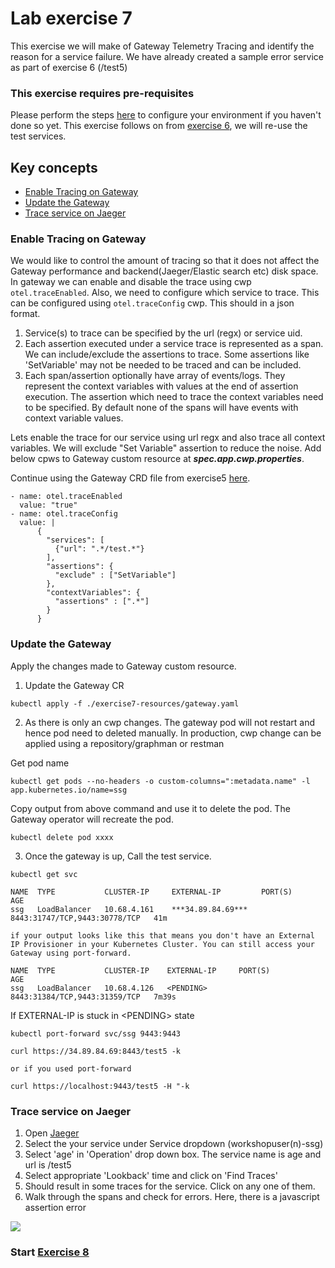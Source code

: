 
# Lab exercise 7
This exercise we will make of Gateway Telemetry Tracing and identify the reason for a service failure. We have already created a sample error service as part of exercise 6 (/test5) 

### This exercise requires pre-requisites
Please perform the steps [here](./readme.md#before-you-start) to configure your environment if you haven't done so yet. This exercise follows on from [exercise 6](./lab-exercise6.md), we will re-use the test services.

## Key concepts
- [Enable Tracing on Gateway](#enable-tracing-on-gateway)
- [Update the Gateway](#update-the-gateway)
- [Trace service on Jaeger](#trace-service-on-jaeger)

### Enable Tracing on Gateway
We would like to control the amount of tracing so that it does not affect the Gateway performance and backend(Jaeger/Elastic search etc) disk space.
In gateway we can enable and disable the trace using cwp `otel.traceEnabled`. Also, we need to configure which service to trace. This can be configured using `otel.traceConfig` cwp. This should in a json format. 
1. Service(s) to trace can be specified by the url (regx) or service uid.
2. Each assertion executed under a service trace is represented as a span. We can include/exclude the assertions to trace. Some assertions like 'SetVariable' may not be needed to be traced and can be included.
3. Each span/assertion optionally have array of events/logs. They represent the context variables with values at the end of assertion execution. The assertion which need to trace the context variables need to be specified. By default none of the spans will have events with context variable values.

Lets enable the trace for our service using url regx and also trace all context variables. We will exclude "Set Variable" assertion to reduce the noise.
Add below cpws to Gateway custom resource at  _***spec.app.cwp.properties***_. 

Continue using the Gateway CRD file from exercise5 [here](/exercise5-resources/gateway.yaml).

```
- name: otel.traceEnabled
  value: "true"
- name: otel.traceConfig
  value: |
      {
        "services": [
          {"url": ".*/test.*"}
        ],
        "assertions": {
          "exclude" : ["SetVariable"]
        },
        "contextVariables": {
          "assertions" : [".*"]
        }
      }
```

### Update the Gateway
Apply the changes made to Gateway custom resource. 

1. Update the Gateway CR
```
kubectl apply -f ./exercise7-resources/gateway.yaml
```
2. As there is only an cwp changes. The gateway pod will not restart and hence pod need to deleted manually. In production, cwp change can be applied using a repository/graphman or restman

Get pod name
```
kubectl get pods --no-headers -o custom-columns=":metadata.name" -l app.kubernetes.io/name=ssg
```
Copy output from above command and use it to delete the pod. The Gateway operator will recreate the pod.
```
kubectl delete pod xxxx
```
3. Once the gateway is up, Call the test service.
```
kubectl get svc

NAME  TYPE           CLUSTER-IP     EXTERNAL-IP         PORT(S)                         AGE
ssg   LoadBalancer   10.68.4.161    ***34.89.84.69***   8443:31747/TCP,9443:30778/TCP   41m

if your output looks like this that means you don't have an External IP Provisioner in your Kubernetes Cluster. You can still access your Gateway using port-forward.

NAME  TYPE           CLUSTER-IP    EXTERNAL-IP     PORT(S)                         AGE
ssg   LoadBalancer   10.68.4.126   <PENDING>       8443:31384/TCP,9443:31359/TCP   7m39s
```

If EXTERNAL-IP is stuck in \<PENDING> state
```
kubectl port-forward svc/ssg 9443:9443
```

```
curl https://34.89.84.69:8443/test5 -k

or if you used port-forward

curl https://localhost:9443/test5 -H "-k
```

### Trace service on Jaeger
1. Open [Jaeger](https://jaeger.brcmlabs.com/)
2. Select the your service under Service dropdown (workshopuser(n)-ssg)
3. Select 'age' in 'Operation' drop down box. The service name is age and url is /test5
4. Select appropriate 'Lookback' time and click on 'Find Traces'
5. Should result in some traces for the service. Click on any one of them.
6. Walk through the spans and check for errors. Here, there is a javascript assertion error

<kbd><img src="https://github.com/Gazza7205/cloud-workshop-labs/assets/59958248/5ff8a008-68e3-427f-8270-b33f1fc8e34b" /></kbd>

### Start [Exercise 8](./lab-exercise8.md)
